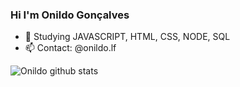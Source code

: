 ### Hi I'm Onildo Gonçalves
- 🌱 Studying JAVASCRIPT, HTML, CSS, NODE, SQL
- 📫 Contact: @onildo.lf

![Onildo github stats](https://github-readme-stats.vercel.app/api?username=onildol&show_icons=true&theme-radical)

